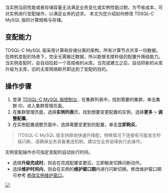 
当实例当前性能或者存储容量无法满足业务变化或实例性能过剩，为节省成本，可对实例进行变配操作，以满足业务的述求。
本文为您介绍如何修改 TDSQL-C MySQL 版的计算规格与存储。

## 变配能力
TDSQL-C MySQL 版采用计算和存储分离的架构，所有计算节点共享一份数据。在跨机变配的场景下，完全无需搬迁数据，所以能够支撑秒级的配置升降级能力。
当实例变配时，会自动拉起一个高规格的从库。当完成建立之后，自动将新的从库升级为主库，旧的主库网络断开即达到了变配的目的。

## 操作步骤
1. 登录 [TDSQL-C MySQL 版控制台](https://console.cloud.tencent.com/cynosdb)，在集群列表中，找到需要的集群，单击集群 ID，进入集群管理页面。
2. 在集群管理页面，选择**实例列表**页，找到想要变更配置的实例，选择**更多** > **调整配置**。
3. 在实例配置调整页面中，选择需要变更到的配置，单击**立即购买**。
>!TDSQL-C MySQL 版支持原地快速升降配，特殊情况下连接有可能发生秒级闪断，请确保业务具备重连机制，建议在业务低峰执行此操作。
>
实例变配操作亦可指定变配的自动执行时间。
   - 选择**升级完成时**，则会在完成配置变更后，立即触发切换闪断动作。
   - 选择**维护时间内**，则会在实例的**维护窗口期**内进行闪断切换。修改维护窗口期可参考 [修改实例维护窗口](https://cloud.tencent.com/document/product/1003/62708)。
 
 ![](https://qcloudimg.tencent-cloud.cn/raw/fe9130d969eb040bd60c1e47b19b22db.png)


